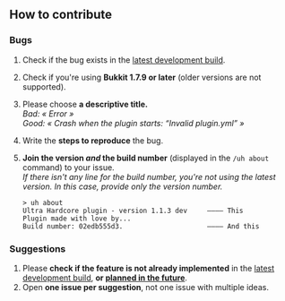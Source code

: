 ## How to contribute

### Bugs

1. Check if the bug exists in the [latest development build](http://jenkins.carrade.eu/job/UltraHardcoreReloaded/).
1. Check if you're using **Bukkit 1.7.9 or later** (older versions are not supported).
1. Please choose **a descriptive title.**  
   *Bad: « Error »*  
   *Good: « Crash when the plugin starts: “Invalid plugin.yml” »*
1. Write the **steps to reproduce** the bug.
1. **Join the version *and* the build number** (displayed in the `/uh about` command) to your issue.  
   *If there isn't any line for the build number, you're not using the latest version. In this case, provide only the version number.*
   
   ```
   > uh about
   Ultra Hardcore plugin - version 1.1.3 dev     ———— This
   Plugin made with love by...
   Build number: 02edb555d3.                     ———— And this
   ```

### Suggestions

1. Please **check if the feature is not already implemented** in the [latest development build](http://jenkins.carrade.eu/job/UltraHardcoreReloaded/), **or [planned in the future](https://github.com/AmauryCarrade/UHPlugin/labels/enhancement)**.
2. Open **one issue per suggestion**, not one issue with multiple ideas.
